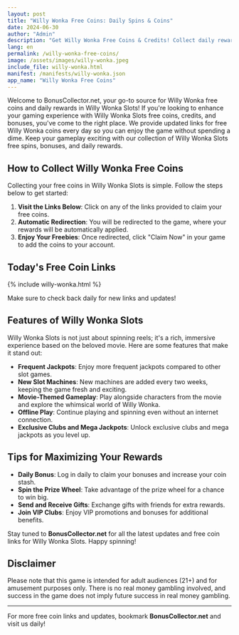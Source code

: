 ```yaml
---
layout: post
title: "Willy Wonka Free Coins: Daily Spins & Coins"
date: 2024-06-30
author: "Admin"
description: "Get Willy Wonka Free Coins & Credits! Collect daily rewards & bonus links for Willy Wonka Slots. Boost your gameplay with free spins & coins today!"
lang: en
permalink: /willy-wonka-free-coins/
image: /assets/images/willy-wonka.jpeg
include_file: willy-wonka.html
manifest: /manifests/willy-wonka.json
app_name: "Willy Wonka Free Coins"
---
```


Welcome to BonusCollector.net, your go-to source for Willy Wonka free coins and daily rewards in Willy Wonka Slots! If you're looking to enhance your gaming experience with Willy Wonka Slots free coins, credits, and bonuses, you've come to the right place. We provide updated links for free Willy Wonka coins every day so you can enjoy the game without spending a dime. Keep your gameplay exciting with our collection of Willy Wonka Slots free spins, bonuses, and daily rewards.

## How to Collect Willy Wonka Free Coins

Collecting your free coins in Willy Wonka Slots is simple. Follow the steps below to get started:

1. **Visit the Links Below**: Click on any of the links provided to claim your free coins.
2. **Automatic Redirection**: You will be redirected to the game, where your rewards will be automatically applied.
3. **Enjoy Your Freebies**: Once redirected, click "Claim Now" in your game to add the coins to your account.

## Today's Free Coin Links

{% include willy-wonka.html %}

Make sure to check back daily for new links and updates!

## Features of Willy Wonka Slots

Willy Wonka Slots is not just about spinning reels; it's a rich, immersive experience based on the beloved movie. Here are some features that make it stand out:

- **Frequent Jackpots**: Enjoy more frequent jackpots compared to other slot games.
- **New Slot Machines**: New machines are added every two weeks, keeping the game fresh and exciting.
- **Movie-Themed Gameplay**: Play alongside characters from the movie and explore the whimsical world of Willy Wonka.
- **Offline Play**: Continue playing and spinning even without an internet connection.
- **Exclusive Clubs and Mega Jackpots**: Unlock exclusive clubs and mega jackpots as you level up.

## Tips for Maximizing Your Rewards

- **Daily Bonus**: Log in daily to claim your bonuses and increase your coin stash.
- **Spin the Prize Wheel**: Take advantage of the prize wheel for a chance to win big.
- **Send and Receive Gifts**: Exchange gifts with friends for extra rewards.
- **Join VIP Clubs**: Enjoy VIP promotions and bonuses for additional benefits.

Stay tuned to **BonusCollector.net** for all the latest updates and free coin links for Willy Wonka Slots. Happy spinning!

## Disclaimer

Please note that this game is intended for adult audiences (21+) and for amusement purposes only. There is no real money gambling involved, and success in the game does not imply future success in real money gambling.

---

For more free coin links and updates, bookmark **BonusCollector.net** and visit us daily!
